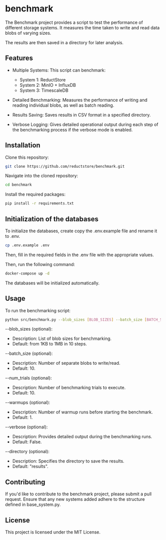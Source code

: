 # benchmark
The Benchmark project provides a script to test the performance of different storage systems. 
It measures the time taken to write and read data blobs of varying sizes. 

The results are then saved in a directory for later analysis.

## Features
- Multiple Systems: This script can benchmark:
  - System 1: ReductStore
  - System 2: MinIO + InfluxDB
  - System 3: TimescaleDB

- Detailed Benchmarking: Measures the performance of writing and reading individual blobs, as well as batch reading.

- Results Saving: Saves results in CSV format in a specified directory.

- Verbose Logging: Gives detailed operational output during each step of the benchmarking process if the verbose mode is enabled.

## Installation

Clone this repository:
```bash
git clone https://github.com/reductstore/benchmark.git
```

Navigate into the cloned repository:
```bash
cd benchmark
```

Install the required packages:
```bash
pip install -r requirements.txt
```

## Initialization of the databases

To initialize the databases, create copy the .env.example file and rename it to .env.

```bash
cp .env.example .env
```

Then, fill in the required fields in the .env file with the appropriate values.

Then, run the following command:

```bash
docker-compose up -d
```

The databases will be initialized automatically.

## Usage

To run the benchmarking script:

```bash
python src/benchmark.py --blob_sizes [BLOB_SIZES] --batch_size [BATCH_SIZE] --num_trials [NUM_TRIALS] --warmups [WARMUPS] --verbose --directory [DIRECTORY]
```

--blob_sizes (optional):
- Description: List of blob sizes for benchmarking.
- Default: from 1KB to 1MB in 10 steps.

--batch_size (optional):
- Description: Number of separate blobs to write/read.
- Default: 10.

--num_trials (optional):
- Description: Number of benchmarking trials to execute.
- Default: 10.

--warmups (optional):
- Description: Number of warmup runs before starting the benchmark.
- Default: 1.

--verbose (optional):
- Description: Provides detailed output during the benchmarking runs.
- Default: False.

--directory (optional):
- Description: Specifies the directory to save the results.
- Default: "results".

## Contributing
If you'd like to contribute to the benchmark project, please submit a pull request. Ensure that any new systems added adhere to the structure defined in base_system.py.

## License
This project is licensed under the MIT License.